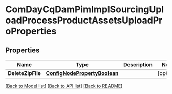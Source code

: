 # ComDayCqDamPimImplSourcingUploadProcessProductAssetsUploadProProperties

## Properties
Name | Type | Description | Notes
------------ | ------------- | ------------- | -------------
**DeleteZipFile** | [**ConfigNodePropertyBoolean**](configNodePropertyBoolean.md) |  | [optional] 

[[Back to Model list]](../README.md#documentation-for-models) [[Back to API list]](../README.md#documentation-for-api-endpoints) [[Back to README]](../README.md)


